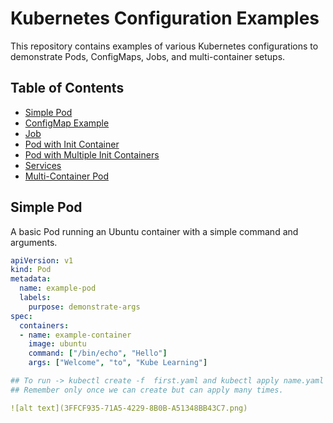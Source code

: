 # Kubernetes Configuration Examples

This repository contains examples of various Kubernetes configurations to demonstrate Pods, ConfigMaps, Jobs, and multi-container setups.

## Table of Contents
- [Simple Pod](#simple-pod)
- [ConfigMap Example](#configmap-example)
- [Job](#job)
- [Pod with Init Container](#pod-with-init-container)
- [Pod with Multiple Init Containers](#pod-with-multiple-init-containers)
- [Services](#services)
- [Multi-Container Pod](#multi-container-pod)

## Simple Pod
A basic Pod running an Ubuntu container with a simple command and arguments.
```yaml
apiVersion: v1
kind: Pod
metadata:
  name: example-pod
  labels:
    purpose: demonstrate-args
spec:
  containers:
  - name: example-container
    image: ubuntu
    command: ["/bin/echo", "Hello"]  
    args: ["Welcome", "to", "Kube Learning"]

## To run -> kubectl create -f  first.yaml and kubectl apply name.yaml
## Remember only once we can create but can apply many times.

![alt text](3FFCF935-71A5-4229-8B0B-A51348BB43C7.png)
